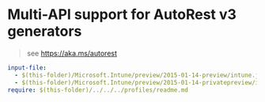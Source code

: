 # Multi-API support for AutoRest v3 generators

> see https://aka.ms/autorest

``` yaml
input-file:
  - $(this-folder)/Microsoft.Intune/preview/2015-01-14-preview/intune.json
  - $(this-folder)/Microsoft.Intune/preview/2015-01-14-privatepreview/intune.json
require: $(this-folder)/../../../profiles/readme.md
```
